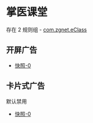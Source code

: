 # 掌医课堂

存在 2 规则组 - [com.zgnet.eClass](/src/apps/com.zgnet.eClass.ts)

## 开屏广告

- [快照-0](https://i.gkd.li/import/12644260)

## 卡片式广告

默认禁用

- [快照-0](https://i.gkd.li/import/12645513)

